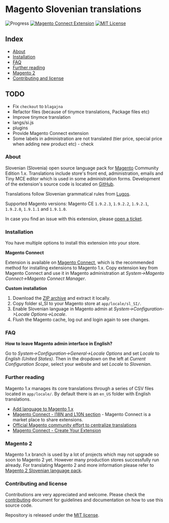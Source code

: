 # Magento Slovenian translations

![Progress](http://progressed.io/bar/100?title=completed)
[![Magento Connect Extension](https://img.shields.io/badge/Magento-Connnect-bc6538.svg)](https://www.magentocommerce.com/magento-connect/)
[![MIT License](https://img.shields.io/badge/license-MIT-blue.svg)](LICENSE)

## Index

* [About](#about)
* [Installation](#installation)
* [FAQ](#faq)
* [Further reading](#further-reading)
* [Magento 2](#magento-2)
* [Contributing and license](#contributing-and-license)

## TODO

* Fix `checkout` to `blagajna`
* Refactor files (because of tinymce translations, Package files etc)
* Improve tinymce translation
* langs/si.js
* plugins
* Provide Magento Connect extension
* Some labels in administration are not translated (tier price, special price when adding new product etc) - check

### About

Slovenian (Slovenia) open source language pack for [Magento](https://magento.com/) Community
Edition 1.x. Translations include store's front end, administration, emails and
Tiny MCE editor which is used in some administration forms. Development of the
extension's source code is located on [GitHub](https://github.com/symfony-si/magento-sl_SI).

Translations follow Slovenian grammatical rules from [Lugos](https://wiki.lugos.si/slovenjenje:pravila).

Supported Magento versions: Magento CE `1.9.2.3`, `1.9.2.2`, `1.9.2.1`, `1.9.2.0`,
`1.9.1.1` and `1.9.1.0`.

In case you find an issue with this extension, please
[open a ticket](https://github.com/symfony-si/magento-sl_SI/issues).

### Installation

You have multiple options to install this extension into your store.

**Magento Connect**

Extension is available on [Magento Connect](https://www.magentocommerce.com/magento-connect/),
which is the recommended method for installing extensions to Magento 1.x. Copy
extension key from Magento Connect and use it in Magento administration at
*System->Magento Connect->Magento Connect Manager*.

**Custom installation**

1. Download the [ZIP archive](https://github.com/symfony-si/magento-sl_SI/archive/master.zip)
and extract it locally.
2. Copy folder sl_SI to your Magento store at `app/locale/sl_SI/`.
3. Enable Slovenian language in Magento admin at *System->Configuration->Locale Options->Locale*.
4. Flush the Magento cache, log out and login again to see changes.

### FAQ

**How to leave Magento admin interface in English?**

Go to *System->Configuration->General->Locale Options* and set *Locale* to
*English (United States)*. Then in the dropdown on the left at
*Current Configuration Scope*, select your website and set *Locale* to *Slovenian*.

### Further reading

Magento 1.x manages its core translations through a series of CSV files located
in `app/locale/`. By default there is an `en_US` folder with English translations.

* [Add language to Magento 1.x](http://merch.docs.magento.com/ce/user_guide/store-operations/language-add.html)
* [Magento Connect - I18N and L10N section](https://www.magentocommerce.com/magento-connect/customer-experience/internationalization-localization.html) - Magento Connect is a market place to share extensions.
* [Official Magento community effort to centralize translations](https://crowdin.com/project/magento-1)
* [Magento Connect - Create Your Extension](https://www.magentocommerce.com/magento-connect/create_your_extension/)

### Magento 2

Magento 1.x branch is used by a lot of projects which may not upgrade so soon to
Magento 2 yet. However many production stores successfully run already. For
translating Magento 2 and more information please refer to
[Magento 2 Slovenian language pack](https://github.com/symfony-si/magento2-sl_si).

### Contributing and license

Contributions are very appreciated and welcome. Please check the
[contributing](https://github.com/symfony-si/magento-sl_SI/blob/master/CONTRIBUTING.md)
document for guidelines and documentation on how to use this source code.

Repository is released under the [MIT license](https://github.com/symfony-si/magento-sl_SI/blob/master/LICENSE).
